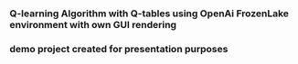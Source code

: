 ### Q-learning Algorithm with Q-tables using OpenAi FrozenLake environment with own GUI rendering
### demo project created for presentation purposes  
